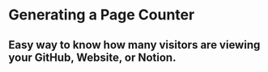 # Generating a Page Counter

## Easy way to know how many visitors are viewing your GitHub, Website, or Notion.
